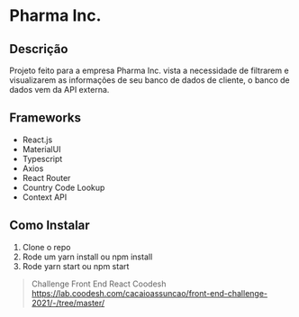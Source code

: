 # Pharma Inc.

## Descrição
Projeto feito para a empresa Pharma Inc. vista a necessidade de filtrarem e visualizarem as informações de seu banco de dados de cliente, o banco de dados vem da API externa.

## Frameworks
- React.js
- MaterialUI
- Typescript
- Axios
- React Router
- Country Code Lookup
- Context API

## Como Instalar

1. Clone o repo
2. Rode um yarn install ou npm install
3. Rode yarn start ou npm start


> Challenge Front End React Coodesh https://lab.coodesh.com/cacaioassuncao/front-end-challenge-2021/-/tree/master/